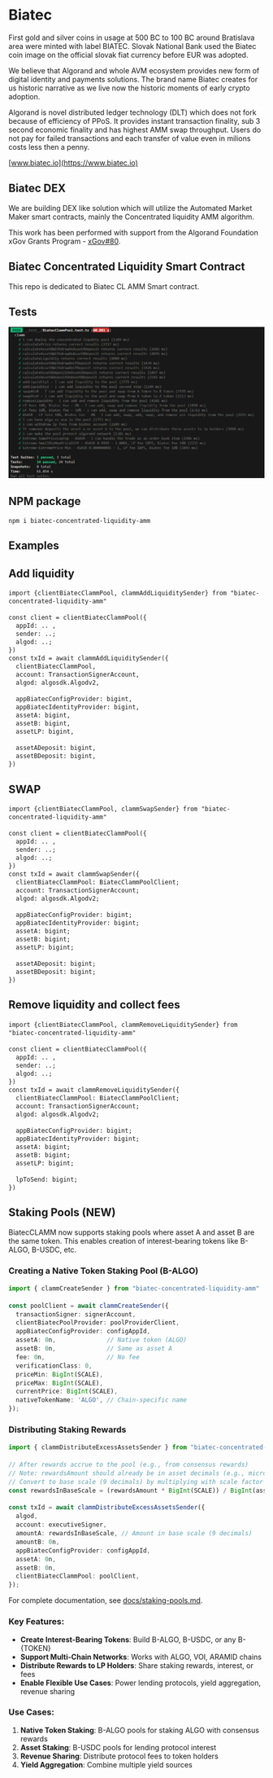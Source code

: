 # Biatec

First gold and silver coins in usage at 500 BC to 100 BC around Bratislava area were minted with label BIATEC. Slovak National Bank used the Biatec coin image on the official slovak fiat currency before EUR was adopted.

We believe that Algorand and whole AVM ecosystem provides new form of digital identity and payments solutions. The brand name Biatec creates for us historic narrative as we live now the historic moments of early crypto adoption.

Algorand is novel distributed ledger technology (DLT) which does not fork because of efficiency of PPoS. It provides instant transaction finality, sub 3 second economic finality and has highest AMM swap throughput. Users do not pay for failed transactions and each transfer of value even in milions costs less then a penny.

[www.biatec.io](https://www.biatec.io)

## Biatec DEX

We are building DEX like solution which will utilize the Automated Market Maker smart contracts, mainly the Concentrated liquidity AMM algorithm.

This work has been performed with support from the Algorand Foundation xGov Grants Program - [xGov#80](https://github.com/algorandfoundation/xGov/blob/main/Proposals/xgov-80.md).

## Biatec Concentrated Liquidity Smart Contract

This repo is dedicated to Biatec CL AMM Smart contract.

## Tests

![Tests](https://raw.githubusercontent.com/scholtz/BiatecCLAMM/main/img/tests.png)

## NPM package

```
npm i biatec-concentrated-liquidity-amm
```

## Examples

## Add liquidity

```
import {clientBiatecClammPool, clammAddLiquiditySender} from "biatec-concentrated-liquidity-amm"

const client = clientBiatecClammPool({
  appId: .. ,
  sender: ..;
  algod: ..;
})
const txId = await clammAddLiquiditySender({
  clientBiatecClammPool,
  account: TransactionSignerAccount,
  algod: algosdk.Algodv2,

  appBiatecConfigProvider: bigint,
  appBiatecIdentityProvider: bigint,
  assetA: bigint,
  assetB: bigint,
  assetLP: bigint,

  assetADeposit: bigint,
  assetBDeposit: bigint,
})
```

## SWAP

```
import {clientBiatecClammPool, clammSwapSender} from "biatec-concentrated-liquidity-amm"

const client = clientBiatecClammPool({
  appId: .. ,
  sender: ..;
  algod: ..;
})
const txId = await clammSwapSender({
  clientBiatecClammPool: BiatecClammPoolClient;
  account: TransactionSignerAccount;
  algod: algosdk.Algodv2;

  appBiatecConfigProvider: bigint;
  appBiatecIdentityProvider: bigint;
  assetA: bigint;
  assetB: bigint;
  assetLP: bigint;

  assetADeposit: bigint;
  assetBDeposit: bigint;
})
```

## Remove liquidity and collect fees

```
import {clientBiatecClammPool, clammRemoveLiquiditySender} from "biatec-concentrated-liquidity-amm"

const client = clientBiatecClammPool({
  appId: .. ,
  sender: ..;
  algod: ..;
})
const txId = await clammRemoveLiquiditySender({
  clientBiatecClammPool: BiatecClammPoolClient;
  account: TransactionSignerAccount;
  algod: algosdk.Algodv2;

  appBiatecConfigProvider: bigint;
  appBiatecIdentityProvider: bigint;
  assetA: bigint;
  assetB: bigint;
  assetLP: bigint;

  lpToSend: bigint;
})
```

## Staking Pools (NEW)

BiatecCLAMM now supports staking pools where asset A and asset B are the same token. This enables creation of interest-bearing tokens like B-ALGO, B-USDC, etc.

### Creating a Native Token Staking Pool (B-ALGO)

```typescript
import { clammCreateSender } from "biatec-concentrated-liquidity-amm"

const poolClient = await clammCreateSender({
  transactionSigner: signerAccount,
  clientBiatecPoolProvider: poolProviderClient,
  appBiatecConfigProvider: configAppId,
  assetA: 0n,              // Native token (ALGO)
  assetB: 0n,              // Same as asset A
  fee: 0n,                 // No fee
  verificationClass: 0,
  priceMin: BigInt(SCALE),
  priceMax: BigInt(SCALE),
  currentPrice: BigInt(SCALE),
  nativeTokenName: 'ALGO', // Chain-specific name
});
```

### Distributing Staking Rewards

```typescript
import { clammDistributeExcessAssetsSender } from "biatec-concentrated-liquidity-amm"

// After rewards accrue to the pool (e.g., from consensus rewards)
// Note: rewardsAmount should already be in asset decimals (e.g., microAlgos)
// Convert to base scale (9 decimals) by multiplying with scale factor
const rewardsInBaseScale = (rewardsAmount * BigInt(SCALE)) / BigInt(assetDecimals);

const txId = await clammDistributeExcessAssetsSender({
  algod,
  account: executiveSigner,
  amountA: rewardsInBaseScale, // Amount in base scale (9 decimals)
  amountB: 0n,
  appBiatecConfigProvider: configAppId,
  assetA: 0n,
  assetB: 0n,
  clientBiatecClammPool: poolClient,
});
```

For complete documentation, see [docs/staking-pools.md](docs/staking-pools.md).

### Key Features:
- **Create Interest-Bearing Tokens**: Build B-ALGO, B-USDC, or any B-{TOKEN}
- **Support Multi-Chain Networks**: Works with ALGO, VOI, ARAMID chains
- **Distribute Rewards to LP Holders**: Share staking rewards, interest, or fees
- **Enable Flexible Use Cases**: Power lending protocols, yield aggregation, revenue sharing

### Use Cases:
1. **Native Token Staking**: B-ALGO pools for staking ALGO with consensus rewards
2. **Asset Staking**: B-USDC pools for lending protocol interest
3. **Revenue Sharing**: Distribute protocol fees to token holders
4. **Yield Aggregation**: Combine multiple yield sources
